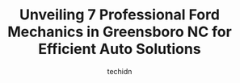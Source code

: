 ---
layout: ampstory
image: https://images.unsplash.com/photo-1592032857148-5658283bb67b?ixlib=rb-4.0.3&ixid=MnwxMjA3fDB8MHxwaG90by1wYWdlfHx8fGVufDB8fHx8&auto=format&fit=crop&w=640&h=853&q=80
author: techidn
featured: false
description: Trust your vehicles maintenance and repairs to the 7 best Ford Mechanic in Greensboro NC, USA. With their extensive experience, cutting-edge technology, and commitment to customer satisfact
title: Unveiling 7 Professional Ford Mechanics in Greensboro NC for Efficient Auto Solutions
cover:
   title: Unveiling 7 Professional Ford Mechanics in Greensboro NC for Efficient Auto Solutions
   subtitle: Rickpate
   background: https://images.unsplash.com/photo-1592032857148-5658283bb67b?ixlib=rb-4.0.3&ixid=MnwxMjA3fDB8MHxwaG90by1wYWdlfHx8fGVufDB8fHx8&auto=format&fit=crop&w=640&h=853&q=80

pages: 
 - layout: thirds
   top: <h1>#1 RAD Performance</h1>
   bottom: "<p>They always get me right! Ive been coming here 6 years and Ive never had an issue with them and their work! They are the only ones I trust with my car and my wheels</p>"
   background: https://www.knot35.com/toplist/wp-content/uploads/2023/06/best-ford-mechanic-1-in-greensboro-nc-1685834973.jpeg
   backgroundblur: true
 - layout: thirds
   top: <h1>#2 Greensboro Auto Works</h1>
   bottom: "<p>1901 E Bessemer Ave, Greensboro, NC 27405, United States</p>"
   background: https://www.knot35.com/toplist/wp-content/uploads/2023/06/best-ford-mechanic-2-in-greensboro-nc-1685834973.jpeg
   cta:
      link: https://www.knot35.com/toplist/unveiling-7-professional-ford-mechanics-in-greensboro-nc-for-efficient-auto-solutions/
      text: Unveiling 7 Professional Ford Mechanics in Greensboro NC for Efficient Auto Solutions
 - layout: thirds
   top: <h1>#3 Jeffs Golden Gate Tire & Auto</h1>
   bottom: "<p>2215 N Church St, Greensboro, NC 27405, United States</p>"
   background: https://www.knot35.com/toplist/wp-content/uploads/2023/06/best-ford-mechanic-3-in-greensboro-nc-1685834974.jpeg
   cta:
      link: https://www.knot35.com/toplist/unveiling-7-professional-ford-mechanics-in-greensboro-nc-for-efficient-auto-solutions/
      text: Unveiling 7 Professional Ford Mechanics in Greensboro NC for Efficient Auto Solutions
 - layout: thirds
   top: <h1>#4 West Lee St Tire & Automotive</h1>
   bottom: "<p>1100 W Gate City Blvd, Greensboro, NC 27403, United States</p>"
   background: https://images.unsplash.com/photo-1564951434112-64d74cc2a2d7?ixlib=rb-4.0.3&ixid=MnwxMjA3fDB8MHxwaG90by1wYWdlfHx8fGVufDB8fHx8&auto=format&fit=crop&w=640&h=853&q=80
   cta:
      link: https://www.knot35.com/toplist/unveiling-7-professional-ford-mechanics-in-greensboro-nc-for-efficient-auto-solutions/
      text: Unveiling 7 Professional Ford Mechanics in Greensboro NC for Efficient Auto Solutions
 - layout: thirds
   top: <h1>#5 Autologic of Greensboro</h1>
   bottom: "<p>1114 Grecade St, Greensboro, NC 27408, United States</p>"
   background: https://images.unsplash.com/photo-1591393223703-56fe1347ac62?ixlib=rb-4.0.3&ixid=MnwxMjA3fDB8MHxwaG90by1wYWdlfHx8fGVufDB8fHx8&auto=format&fit=crop&w=640&h=853&q=80
   cta:
      link: https://www.knot35.com/toplist/unveiling-7-professional-ford-mechanics-in-greensboro-nc-for-efficient-auto-solutions/
      text: Unveiling 7 Professional Ford Mechanics in Greensboro NC for Efficient Auto Solutions
 - layout: thirds
   top: <h1>#6 Ford Service Center</h1>
   bottom: "<p>3800 W Wendover Ave, Greensboro, NC 27407, United States</p>"
   background: https://images.unsplash.com/photo-1515405295579-ba7b45403062?ixlib=rb-4.0.3&ixid=MnwxMjA3fDB8MHxwaG90by1wYWdlfHx8fGVufDB8fHx8&auto=format&fit=crop&w=640&h=853&q=80
   cta:
      link: https://www.knot35.com/toplist/unveiling-7-professional-ford-mechanics-in-greensboro-nc-for-efficient-auto-solutions/
      text: Unveiling 7 Professional Ford Mechanics in Greensboro NC for Efficient Auto Solutions
 - layout: thirds
   top: <h1>#7 Foxworths Servicenter</h1>
   bottom: "<p>6804 W Market St, Greensboro, NC 27409, United States</p>"
   background: https://images.unsplash.com/photo-1604871000636-074fa5117945?ixlib=rb-4.0.3&ixid=MnwxMjA3fDB8MHxwaG90by1wYWdlfHx8fGVufDB8fHx8&auto=format&fit=crop&w=640&h=853&q=80
   cta:
      link: https://www.knot35.com/toplist/unveiling-7-professional-ford-mechanics-in-greensboro-nc-for-efficient-auto-solutions/
      text: Unveiling 7 Professional Ford Mechanics in Greensboro NC for Efficient Auto Solutions
 - layout: thirds
   middle: Continue reading...
   background: https://images.unsplash.com/photo-1484589065579-248aad0d8b13?ixlib=rb-4.0.3&ixid=MnwxMjA3fDB8MHxwaG90by1wYWdlfHx8fGVufDB8fHx8&auto=format&fit=crop&w=640&h=853&q=80
   cta:
      link: https://www.knot35.com/toplist/unveiling-7-professional-ford-mechanics-in-greensboro-nc-for-efficient-auto-solutions/
      text: Unveiling 7 Professional Ford Mechanics in Greensboro NC for Efficient Auto Solutions
      
---
